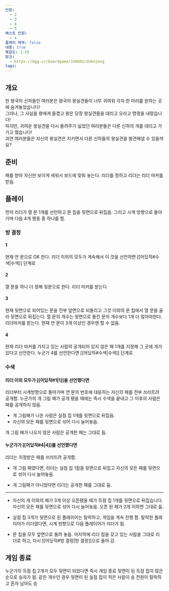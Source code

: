 ```yaml
---
인원:
  - 2
  - 3
  - 4
  - 5
베스트 인원:
  - 4
플레이 여부: false
내용: true
복잡도: 1.56
링크:
  - https://bgg.cc/boardgame/330401/dokojong
tags:
---
```

## 개요
한 왕국의 신하들인 여러분은 왕국의 왕실견들이 너무 귀여워 각자 한 마리를 원하는 곳에 숨겨놓았습니다!  
그러나, 그 사실을 왕에게 들켰고 왕은 당장 왕실견들을 데리고 오라고 명령을 내렸습니다!  
하지만, 귀여운 왕실견을 다시 돌려주기 싫었던 여러분들은 다른 신하의 개를 데리고 가기고 했습니다!  
과연 여러분들은 자신의 왕실견은 지키면서 다른 신하들의 왕실견을 발견해낼 수 있을까요?
## 준비
패를 받아 자신만 보이게 세워서 보드에 맞춰 놓는다.
리더를 정하고 리더는 리더 마커를 받음.
## 플레이
먼저 리더가 열 문 1개를 선언하고 문 칩을 뒷면으로 뒤집음.
그리고 시계 방향으로 돌아가며 다음 4개 행동 중 하나를 함.
### 방 결정
#### 1
현재 연 문으로 OK 한다.
리더 이외의 모두가 계속해서 이 것을 선언하면 [[어딨작#수색|수색]] 단계로
#### 2
열 문을 하나 더 정해 뒷문으로 한다.
리더 마커를 받는다
#### 3
현재 뒷면으로 되어있는 문을 전부 앞면으로 되돌리고 그것 이외의 문 칩에서 열 문을 골라 뒷면으로 뒤집는다.
열 문의 개수는 윗면으로 돌린 문의 개수보다 1개 더 많아야한다.
리더마커를 받는다.
현재 연 문이 3개 이상인 경우엔 할 수 없음.
#### 4
현재 리더 마커를 가지고 있는 사람의 공개되어 있지 않은 패 1개를 지정해 그 곳에 개가 있다고 선언한다.
누군가 4를 선언한다면 [[어딨작#수색|수색]] 단계로
### 수색
#### 리더 이외 모두가 [[어딨작#1|1]]을 선언했다면
리더부터 시계방향으로 돌아가며 연 문의 번호에 대응하는 자신의 패를 전부 쓰러트려 공개함.
누군가의 개 그림 패가 공개 됐을 때에는 즉시 수색을 끝내고 그 이후의 사람은 패를 공개하지 않음.

 - 개 그림패가 나온 사람은 실점 칩 1개를 뒷면으로 뒤집음.
 - 자신의 모든 패를 뒷면으로 섞어 다시 늘어놓음.

개 그림 패가 나오지 않은 사람은 공개한 패는 그대로 둠.
#### 누군가가 [[어딨작#4|4]]를 선언했다면
리더는 지정받은 패를 쓰러뜨려 공개함.

 - 개 그림 패였다면, 리더는 실점 칩 1점을 뒷면으로 뒤집고 자신의 모든 패를 뒷면으로 섞어 다시 늘어놓음.

 - 개 그림패가 아니었다면 리더는 공개한 패를 그대로 둠.

---
 - 자신의 개 이외의 패가 3개 이상 오픈됐을 때가 득점 칩 1개를 뒷면으로 뒤집습니다.
	자신의 모든 패를 뒷면으로 섞어 다시 늘어놓음.
	오픈 된 패가 2개 이하면 그대로 둠.

 - 실점 칩 3개가 뒷면으로 된 플레이어는 탈락하고, 게임을 계속 진행 함.
	탈락한 플레이어가 리더였다면, 시계 방향으로 다음 플레이어가 리더가 됨.

 - 문 칩을 모두 앞면으로 돌려 놓음.
	마지막에 리더 칩을 갖고 있는 사람을 그대로 리더로 하고, 다시 [[어딨작#방 결정|방 결정]]으로 돌아 감.
## 게임 종료
누군가의 득점 칩 2개가 모두 뒷면이 되었다면 즉시 게임 종료
뒷면이 된 득점 칩이 많은 순으로 승자가 됨.
같은 개수인 경우 뒷면이 된 실점 칩이 적은 사람이 승
전원이 탈락하고 혼자 남아도 승